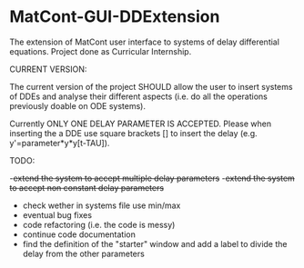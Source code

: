# MatCont-GUI-DDExtension
The extension of MatCont user interface to systems of delay differential equations. Project done as Curricular Internship. 

CURRENT VERSION:

The current version of the project SHOULD allow the user to insert systems of DDEs and analyse their different aspects (i.e. do all the operations previously doable on ODE systems).

Currently ONLY ONE DELAY PARAMETER IS ACCEPTED.
Please when inserting the a DDE use square brackets [] to insert the delay (e.g. y'=parameter\*y\*y[t-TAU]).

TODO:

-~~extend the system to accept multiple delay parameters~~
-~~extend the system to accept non constant delay parameters~~
- check wether in systems file use min/max
- eventual bug fixes
- code refactoring (i.e. the code is messy)
- continue code documentation
- find the definition of the "starter" window and add a label to divide the delay from the other parameters
